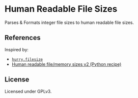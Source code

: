 # Human Readable File Sizes

Parses & Formats integer file sizes to human readable file sizes.

## References
Inspired by:

- [`hurry.filesize`](https://pypi.python.org/pypi/hurry.filesize)
- [Human readable file/memory sizes v2 (Python recipe) ](http://code.activestate.com/recipes/578323-human-readable-filememory-sizes-v2/)

## License
Licensed under GPLv3.
